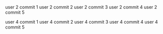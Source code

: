user 2 commit 1
user 2 commit 2
user 2 commit 3
user 2 commit 4
user 2 commit 5
<!-- other -->
user 4 commit 1
user 4 commit 2
user 4 commit 3
user 4 commit 4
user 4 commit 5